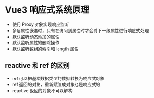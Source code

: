 # Vue3 响应式系统原理

- 使用 Proxy 对象实现响应监听
- 多层属性嵌套时，只有在访问到属性时才会对下一级属性进行响应式处理
- 默认监听动态添加的属性
- 默认监听属性的删除操作
- 默认监听数组的索引和 length 属性

## reactive 和 ref 的区别

- ref 可以把基本数据类型的数据转换为响应式对象
- ref 返回的对象，重新赋值成对象也是响应式的
- reactive 返回的对象不可以解构